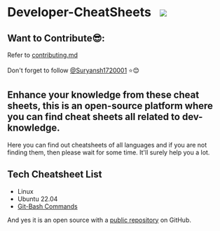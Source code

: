 # Developer-CheatSheets  &nbsp;    ![](https://img.shields.io/badge/-Hacktoberfest_2022-darkred?style=flat&logo=Hacktoberfest&logoColor=white)&nbsp;

## Want to Contribute😎:
Refer to <a href="CONTRIBUTING.md">contributing.md</a><br><br>
Don't forget to follow [@Suryansh1720001](https://github.com/Suryansh1720001) ⭐😊



## Enhance your knowledge from these cheat sheets, this is an open-source platform where you can find cheat sheets all related to dev-knowledge.

Here you can find out cheatsheets of all languages and if you are not finding them, then please wait for some time. It'll surely help you a lot.





## Tech Cheatsheet List

- Linux
- Ubuntu 22.04
- [Git-Bash Commands](https://github.com/ANSHUMANDAS1506/Developer-Cheatsheet/blob/master/GitBash_sheet.md)

And yes it is an open source with a [public repository](https://github.com/Suryansh1720001/Developer-Cheatsheet)
 on GitHub.





